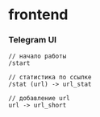 # frontend

### Telegram UI
```
// начало работы
/start

// статистика по ссылке
/stat (url) -> url_stat

// добавление url
url -> url_short
```
